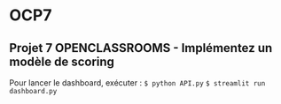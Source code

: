 # OCP7
## Projet 7 OPENCLASSROOMS - Implémentez un modèle de scoring

Pour lancer le dashboard, exécuter :
`$ python API.py`
`$ streamlit run dashboard.py`
